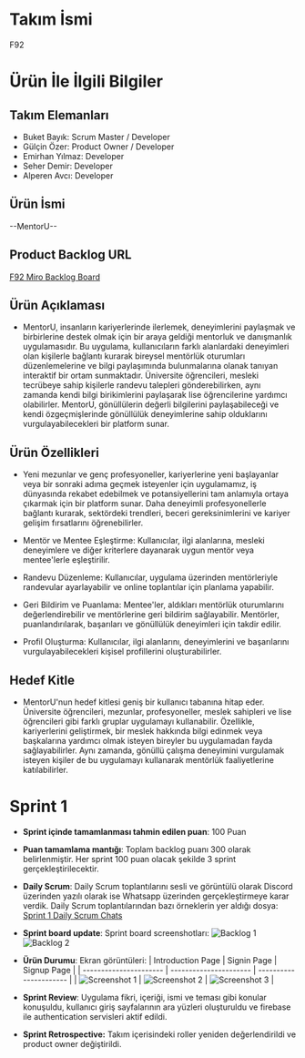 # **Takım İsmi**

F92

# Ürün İle İlgili Bilgiler

## Takım Elemanları

- Buket Bayık: Scrum Master / Developer
- Gülçin Özer: Product Owner / Developer
- Emirhan Yılmaz: Developer
- Seher Demir: Developer
- Alperen Avcı: Developer

## Ürün İsmi

--MentorU--

## Product Backlog URL

[F92 Miro Backlog Board](https://miro.com/app/board/uXjVM9tBgAs=/?share_link_id=848042798699)

## Ürün Açıklaması

- MentorU, insanların kariyerlerinde ilerlemek, deneyimlerini paylaşmak ve birbirlerine destek olmak için bir araya geldiği mentorluk ve danışmanlık uygulamasıdır. Bu uygulama, kullanıcıların farklı alanlardaki deneyimleri olan kişilerle bağlantı kurarak bireysel mentörlük oturumları düzenlemelerine ve bilgi paylaşımında bulunmalarına olanak tanıyan interaktif bir ortam sunmaktadır. Üniversite öğrencileri, mesleki tecrübeye sahip kişilerle randevu talepleri gönderebilirken, aynı zamanda kendi bilgi birikimlerini paylaşarak lise öğrencilerine yardımcı olabilirler. MentorU, gönüllülerin değerli bilgilerini paylaşabileceği ve kendi özgeçmişlerinde gönüllülük deneyimlerine sahip olduklarını vurgulayabilecekleri bir platform sunar.

## Ürün Özellikleri

- Yeni mezunlar ve genç profesyoneller, kariyerlerine yeni başlayanlar veya bir sonraki adıma geçmek isteyenler için uygulamamız, iş dünyasında rekabet edebilmek ve potansiyellerini tam anlamıyla ortaya çıkarmak için bir platform sunar. Daha deneyimli profesyonellerle bağlantı kurarak, sektördeki trendleri, beceri gereksinimlerini ve kariyer gelişim fırsatlarını öğrenebilirler.

- Mentör ve Mentee Eşleştirme: Kullanıcılar, ilgi alanlarına, mesleki deneyimlere ve diğer kriterlere dayanarak uygun mentör veya mentee'lerle eşleştirilir.
  
- Randevu Düzenleme: Kullanıcılar, uygulama üzerinden mentörleriyle randevular ayarlayabilir ve online toplantılar için planlama yapabilir.

- Geri Bildirim ve Puanlama: Mentee'ler, aldıkları mentörlük oturumlarını değerlendirebilir ve mentörlerine geri bildirim sağlayabilir. Mentörler, puanlandırılarak, başarıları ve gönüllülük deneyimleri için takdir edilir.

- Profil Oluşturma: Kullanıcılar, ilgi alanlarını, deneyimlerini ve başarılarını vurgulayabilecekleri kişisel profillerini oluşturabilirler.

## Hedef Kitle

- MentorU'nun hedef kitlesi geniş bir kullanıcı tabanına hitap eder. Üniversite öğrencileri, mezunlar, profesyoneller, meslek sahipleri ve lise öğrencileri gibi farklı gruplar uygulamayı kullanabilir. Özellikle, kariyerlerini geliştirmek, bir meslek hakkında bilgi edinmek veya başkalarına yardımcı olmak isteyen bireyler bu uygulamadan fayda sağlayabilirler. Aynı zamanda, gönüllü çalışma deneyimini vurgulamak isteyen kişiler de bu uygulamayı kullanarak mentörlük faaliyetlerine katılabilirler.

# Sprint 1

- **Sprint içinde tamamlanması tahmin edilen puan**: 100 Puan

- **Puan tamamlama mantığı**: Toplam backlog puanı 300 olarak belirlenmiştir. Her sprint 100 puan olacak şekilde 3 sprint gerçekleştirilecektir.

- **Daily Scrum**: Daily Scrum toplantılarını sesli ve görüntülü olarak Discord üzerinden yazılı olarak ise Whatsapp üzerinden gerçekleştirmeye karar verdik. Daily Scrum toplantılarından bazı örneklerin yer aldığı dosya: [Sprint 1 Daily Scrum Chats](https://github.com/OUA-F92/oua-f92/blob/main/ProjecManagement/Sprint1Documents/DailyScrumMeetingNotesSprint1.docx)

- **Sprint board update**: Sprint board screenshotları: 
![Backlog 1](https://github.com/OUA-F92/oua-f92/blob/main/ProjecManagement/Sprint1Documents/backlog1%2C.png)
![Backlog 2](https://github.com/OUA-F92/oua-f92/blob/main/ProjecManagement/Sprint1Documents/backlog2.png) 

- **Ürün Durumu**: Ekran görüntüleri:
  | Introduction Page      | Signin Page            | Signup Page            |
  | ---------------------- | ---------------------- | ---------------------- |
  | ![Screenshot 1](https://github.com/OUA-F92/oua-f92/blob/main/ProjecManagement/Sprint1Documents/introduction_page.png) | ![Screenshot 2](https://github.com/OUA-F92/oua-f92/blob/main/ProjecManagement/Sprint1Documents/signin_page.png) | ![Screenshot 3](https://github.com/OUA-F92/oua-f92/blob/main/ProjecManagement/Sprint1Documents/register_page.png) |


- **Sprint Review**:
Uygulama fikri, içeriği, ismi ve teması gibi konular konuşuldu, kullanıcı giriş sayfalarının ara yüzleri oluşturuldu ve firebase ile authentication servisleri aktif edildi. 

- **Sprint Retrospective:**
Takım içerisindeki roller yeniden değerlendirildi ve product owner değiştirildi.
